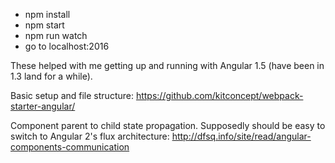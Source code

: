 - npm install
- npm start
- npm run watch
- go to localhost:2016

These helped with me getting up and running with Angular 1.5 (have been in 1.3 land for a while).

Basic setup and file structure:
https://github.com/kitconcept/webpack-starter-angular/

Component parent to child state propagation. Supposedly should be easy to switch to Angular 2's flux architecture:
http://dfsq.info/site/read/angular-components-communication